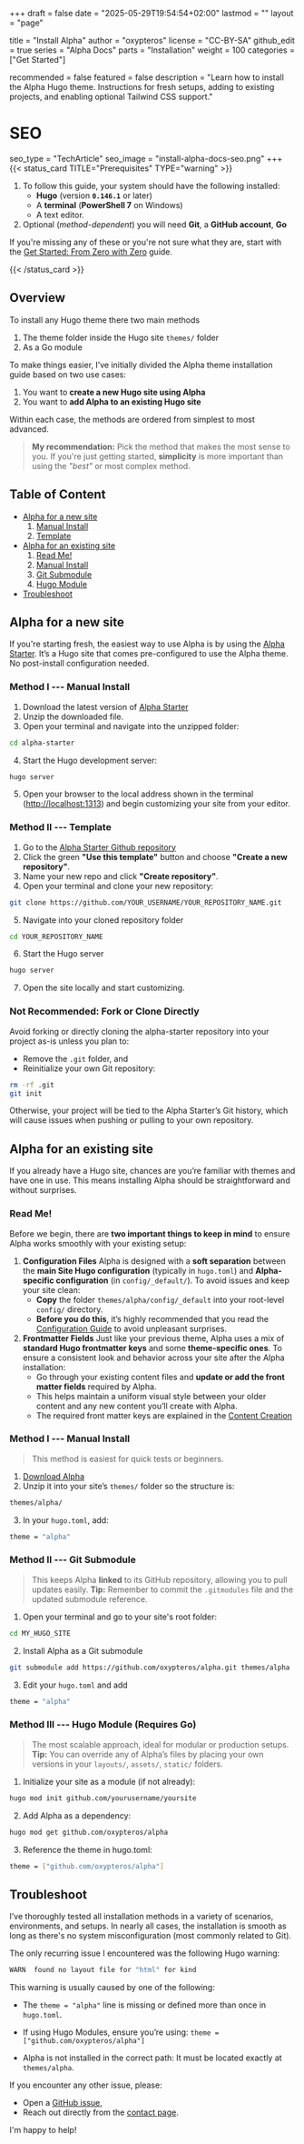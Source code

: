 +++
draft = false
date = "2025-05-29T19:54:54+02:00"
lastmod = ""
layout = "page"

title = "Install Alpha"
author = "oxypteros"
license = "CC-BY-SA"
github_edit = true
series = "Alpha Docs"
  parts = "Installation"
  weight = 100
categories = ["Get Started"]

recommended = false
featured = false
description = "Learn how to install the Alpha Hugo theme. Instructions for fresh setups, adding to existing projects, and enabling optional Tailwind CSS support."
# SEO
seo_type = "TechArticle"
seo_image = "install-alpha-docs-seo.png"
+++
{{< status_card TITLE="Prerequisites" TYPE="warning" >}}

1. To follow this guide, your system should have the following installed:  
    - **Hugo** (version **`0.146.1`**    or later)
    - A **terminal** (**PowerShell 7** on Windows)
    - A text editor.
2. Optional (*method-dependent*) you will need **Git**, a **GitHub account**, **Go**

If you're missing any of these or you're not sure what they are, start with the [Get Started: From Zero with Zero](/get-started/) guide.

{{< /status_card >}}

## Overview

To install any Hugo theme there two main methods 
1. The theme folder inside the Hugo site `themes/` folder
2. As a Go module 

To make things easier, I’ve initially divided the Alpha theme installation guide based on two use cases:
1. You want to **create a new Hugo site using Alpha**
2. You want to **add Alpha to an existing Hugo site**

Within each case, the methods are ordered from simplest to most advanced.

> **My recommendation:**
> Pick the method that makes the most sense to you. If you're just getting started, **simplicity** is more important than using the *"best"* or most complex method.

## Table of Content
- [Alpha for a new site](#alpha-for-a-new-site)
    1. [Manual Install](#method-i--manual-install)
    2. [Template](#method-ii--template)
- [Alpha for an existing site](#alpha-for-an-existing-site)
    1. [Read Me!](#read-me)
    2. [Manual Install](#method-i--manual-install-1)
    3. [Git Submodule](#method-ii--git-submodule)
    4. [Hugo Module](#method-iii--hugo-module-requires-go)
- [Troubleshoot](#troubleshoot)



## Alpha for a new site
If you're starting fresh, the easiest way to use Alpha is by using the [Alpha Starter](https://github.com/oxypteros/alpha-starter/). It’s a Hugo site that comes pre-configured to use the Alpha theme. No post-install configuration needed.

### Method I --- Manual Install 
1. Download the latest version of [Alpha Starter](/downloads/alpha-starter.zip "alpha-download")
2. Unzip the downloaded file.
3. Open your terminal and navigate into the unzipped folder:
```bash
cd alpha-starter
```
4. Start the Hugo development server:
```bash
hugo server
```
5. Open your browser to the local address shown in the terminal ([http://localhost:1313](http://localhost:1313)) and begin customizing your site from your editor.

### Method II --- Template 
1. Go to the [Alpha Starter Github repository](https://github.com/oxypteros/alpha-starter/)
2. Click the green **"Use this template"** button and choose **"Create a new repository"**.
3. Name your new repo and click **"Create repository"**.
4. Open your terminal and clone your new repository:
```bash
git clone https://github.com/YOUR_USERNAME/YOUR_REPOSITORY_NAME.git
```
5. Navigate into your cloned repository folder
```bash
cd YOUR_REPOSITORY_NAME
```
6. Start the Hugo server
```bash
hugo server
```
7. Open the site locally and start customizing.

### Not Recommended: Fork or Clone Directly
Avoid forking or directly cloning the alpha-starter repository into your project as-is unless you plan to:
- Remove the `.git` folder, and
- Reinitialize your own Git repository:
```bash
rm -rf .git
git init
```
Otherwise, your project will be tied to the Alpha Starter’s Git history, which will cause issues when pushing or pulling to your own repository.


## Alpha for an existing site
If you already have a Hugo site, chances are you’re familiar with themes and have one in use. This means installing Alpha should be straightforward and without surprises.

### Read Me!
Before we begin, there are **two important things to keep in mind** to ensure Alpha works smoothly with your existing setup:

1. **Configuration Files**
Alpha is designed with a **soft separation** between the **main Site Hugo configuration** (typically in `hugo.toml`) and **Alpha-specific configuration** (in `config/_default/`).
To avoid issues and keep your site clean:
    -  **Copy** the folder `themes/alpha/config/_default` into your root-level `config/` directory.
    - **Before you do this**, it’s highly recommended that you read the [Configuration Guide](/docs/config/) to avoid unpleasant surprises.
2. **Frontmatter Fields**
Just like your previous theme, Alpha uses a mix of **standard Hugo frontmatter keys** and some **theme-specific ones**.
To ensure a consistent look and behavior across your site after the Alpha installation:
    - Go through your existing content files and **update or add the front matter fields** required by Alpha.
    - This helps maintain a uniform visual style between your older content and any new content you’ll create with Alpha.
    - The required front matter keys are explained in the [Content Creation](/docs/content-creation/) 

### Method I --- Manual Install
> This method is easiest for quick tests or beginners.
1. [Download Alpha](/downloads/alpha.zip)
2. Unzip it into your site’s `themes/` folder so the structure is:
```bash
themes/alpha/
```
3. In your `hugo.toml`, add:
```bash
theme = "alpha"
```
### Method II --- Git Submodule

> This keeps Alpha **linked** to its GitHub repository, allowing you to pull updates easily.
> **Tip:** Remember to commit the `.gitmodules` file and the updated submodule reference.

1. Open your terminal and go to your site's root folder:
```bash
cd MY_HUGO_SITE
```
2. Install Alpha as a Git submodule
```bash
git submodule add https://github.com/oxypteros/alpha.git themes/alpha
```
3. Edit your `hugo.toml` and add
```bash
theme = "alpha"
```
### Method III --- Hugo Module (Requires Go)

> The most scalable approach, ideal for modular or production setups.
> **Tip:** You can override any of Alpha’s files by placing your own versions in your `layouts/`, `assets/`, `static/` folders.

1. Initialize your site as a module (if not already):
```bash
hugo mod init github.com/yourusername/yoursite
```
2. Add Alpha as a dependency:
```bash
hugo mod get github.com/oxypteros/alpha
```
3. Reference the theme in hugo.toml:
```bash
theme = ["github.com/oxypteros/alpha"]
```

## Troubleshoot

I’ve thoroughly tested all installation methods in a variety of scenarios, environments, and setups. In nearly all cases, the installation is smooth as long as there's no system misconfiguration (most commonly related to Git).

The only recurring issue I encountered was the following Hugo warning:
```bash
WARN  found no layout file for "html" for kind
```

This warning is usually caused by one of the following:
- The `theme = "alpha"` line is missing or defined more than once in `hugo.toml`.
- If using Hugo Modules, ensure you’re using: `theme = ["github.com/oxypteros/alpha"]`

- Alpha is not installed in the correct path: It must be located exactly at `themes/alpha`.

If you encounter any other issue, please:
- Open a [GitHub issue](https://github.com/oxypteros/alpha/issues/), 
- Reach out directly from the [contact page](/contact/).

I'm happy to help!
